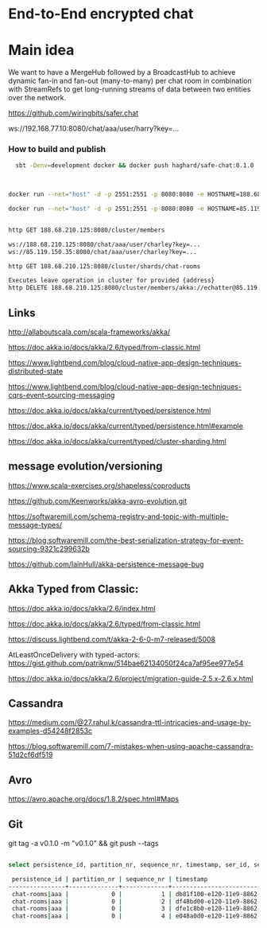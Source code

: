 # End-to-End encrypted chat

# Main idea
We want to have a MergeHub followed by a BroadcastHub to achieve dynamic fan-in and fan-out (many-to-many) per chat room in combination with StreamRefs to get long-running streams of data between two entities over the network. 

https://github.com/wiringbits/safer.chat 

ws://192.168.77.10:8080/chat/aaa/user/harry?key=...


### How to build and publish

```bash
  sbt -Denv=development docker && docker push haghard/safe-chat:0.1.0
      
```


```bash

docker run --net="host" -d -p 2551:2551 -p 8080:8080 -e HOSTNAME=188.68.210.125 -e HTTP_PORT=8080 -e AKKA_PORT=2551 -e CASSANDRA=84.201.150.26 -e SEEDS=188.68.210.125:2551,85.119.150.35:2551 -e CAS_USER=fsa -e CAS_PWS= -m 700MB haghard/safe-chat:0.1.0

docker run --net="host" -d -p 2551:2551 -p 8080:8080 -e HOSTNAME=85.119.150.35 -e HTTP_PORT=8080 -e AKKA_PORT=2551 -e CASSANDRA=84.201.150.26 -e SEEDS=188.68.210.125:2551,85.119.150.35:2551 -e CAS_USER=fsa -e CAS_PWS= -m 700MB haghard/safe-chat:0.1.0

```


```bash

http GET 188.68.210.125:8080/cluster/members

ws://188.68.210.125:8080/chat/aaa/user/charley?key=...
ws://85.119.150.35:8080/chat/aaa/user/charley?key=...

http GET 188.68.210.125:8080/cluster/shards/chat-rooms

Executes leave operation in cluster for provided {address}
http DELETE 188.68.210.125:8080/cluster/members/akka://echatter@85.119.150.35:2551


```


## Links

http://allaboutscala.com/scala-frameworks/akka/

https://doc.akka.io/docs/akka/2.6/typed/from-classic.html

https://www.lightbend.com/blog/cloud-native-app-design-techniques-distributed-state

https://www.lightbend.com/blog/cloud-native-app-design-techniques-cqrs-event-sourcing-messaging

https://doc.akka.io/docs/akka/current/typed/persistence.html

https://doc.akka.io/docs/akka/current/typed/persistence.html#example

https://doc.akka.io/docs/akka/current/typed/cluster-sharding.html

## message evolution/versioning

https://www.scala-exercises.org/shapeless/coproducts

https://github.com/Keenworks/akka-avro-evolution.git

https://softwaremill.com/schema-registry-and-topic-with-multiple-message-types/

https://blog.softwaremill.com/the-best-serialization-strategy-for-event-sourcing-9321c299632b

https://github.com/IainHull/akka-persistence-message-bug


## Akka Typed from Classic:

https://doc.akka.io/docs/akka/2.6/index.html
 
https://doc.akka.io/docs/akka/2.6/typed/from-classic.html

https://discuss.lightbend.com/t/akka-2-6-0-m7-released/5008

AtLeastOnceDelivery with typed-actors: https://gist.github.com/patriknw/514bae62134050f24ca7af95ee977e54

https://doc.akka.io/docs/akka/2.6/project/migration-guide-2.5.x-2.6.x.html


## Cassandra

https://medium.com/@27.rahul.k/cassandra-ttl-intricacies-and-usage-by-examples-d54248f2853c

https://blog.softwaremill.com/7-mistakes-when-using-apache-cassandra-51d2cf6df519


##  Avro

https://avro.apache.org/docs/1.8.2/spec.html#Maps

## Git

git tag -a v0.1.0 -m "v0.1.0" &&  git push --tags

```bash

select persistence_id, partition_nr, sequence_nr, timestamp, ser_id, ser_manifest from safe_chat_journal where persistence_id= 'chat-rooms|aaa' and partition_nr = 0;

 persistence_id | partition_nr | sequence_nr | timestamp                            | ser_id | ser_manifest
----------------+--------------+-------------+--------------------------------------+--------+----------------------------------------------------------------------------
 chat-rooms|aaa |            0 |           1 | db81f100-e120-11e9-8862-59ab458a602d |   9999 |    com.safechat.domain.MsgEnvelope/Joined:1fc4afd458d3777ba86644ac39f51b70
 chat-rooms|aaa |            0 |           2 | df48bd00-e120-11e9-8862-59ab458a602d |   9999 | com.safechat.domain.MsgEnvelope/TextAdded:1fc4afd458d3777ba86644ac39f51b70
 chat-rooms|aaa |            0 |           3 | dfe1c8b0-e120-11e9-8862-59ab458a602d |   9999 | com.safechat.domain.MsgEnvelope/TextAdded:1fc4afd458d3777ba86644ac39f51b70
 chat-rooms|aaa |            0 |           4 | e048a0d0-e120-11e9-8862-59ab458a602d |   9999 | com.safechat.domain.MsgEnvelope/TextAdded:1fc4afd458d3777ba86644ac39f51b70

```
